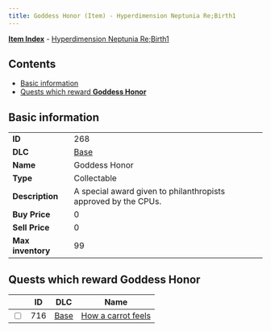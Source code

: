 ```yaml
---
title: Goddess Honor (Item) - Hyperdimension Neptunia Re;Birth1
---
```


[**Item Index**](/neptunia/rb1/item/index.html) - [Hyperdimension Neptunia Re;Birth1](/neptunia/rb1)

## Contents

- [Basic information](#basic-information)
- [Quests which reward **Goddess Honor**](#quests-which-reward-goddess-honor)
## Basic information

|   |   |
| -- | -- |
| **ID** | 268 |
| **DLC** | [Base](/neptunia/rb1/dlc/1-base.html) |
| **Name** | Goddess Honor |
| **Type** | Collectable |
| **Description** | A special award given to philanthropists approved by the CPUs. |
| **Buy Price** | 0 |
| **Sell Price** | 0 |
| **Max inventory** | 99 |


## Quests which reward **Goddess Honor**

|    | ID | DLC | Name |
| -- | -- | --- | ---- |
| <input type="checkbox" id="rb1-quest-1-716" class="trackbox" /> | 716 | [Base](/neptunia/rb1/dlc/1-base.html) | [How a carrot feels](/neptunia/rb1/quest/1-716-how-a-carrot-feels.html) |
